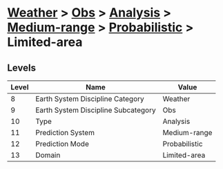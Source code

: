 # [Weather](../../../../..) > [Obs](../../../..) > [Analysis](../../..) > [Medium-range](../..) > [Probabilistic](..) > Limited-area

## Levels

| Level | Name | Value |
|-----|-----|-----|
| 8 | Earth System Discipline Category | Weather |
| 9 | Earth System Discipline Subcategory | Obs |
| 10 | Type | Analysis |
| 11 | Prediction System | Medium-range |
| 12 | Prediction Mode | Probabilistic |
| 13 | Domain | Limited-area |
